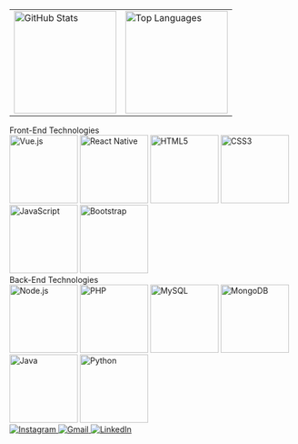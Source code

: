 <!DOCTYPE html>
<html lang="en">
<head>
  <meta charset="UTF-8">
  <meta name="viewport" content="width=device-width, initial-scale=1.0">
 
</head>
<body>
  
  <table>
    <tr>
      <td>
        <a href="https://github.com/Breno-front">
          <img height="180" src="https://github-readme-stats.vercel.app/api?username=Breno-front&show_icons=true&theme=tokyonight&include_all_commits=true&count_private=true" alt="GitHub Stats" onerror="this.onerror=null;this.src='https://github-readme-stats.vercel.app/api?username=Breno-front&show_icons=true&theme=tokyonight&include_all_commits=true&count_private=true&hide=total_commits';document.getElementById('error-message').style.display='block';">
        </a>
        <div id="error-message" class="error-message" style="display:none;">Something went wrong! Could not fetch total commits. Please try again later.</div>
      </td>
      <td>
        <img height="180" src="https://github-readme-stats.vercel.app/api/top-langs/?username=Breno-front&layout=compact&langs_count=6&theme=tokyonight" alt="Top Languages">
      </td>
    </tr>
  </table>

  <div class="section-title">Front-End Technologies</div>
  <div class="icon-row">
    <img src="https://img.icons8.com/color/2x/vue-js.png" width="120" alt="Vue.js">
    <img src="https://upload.wikimedia.org/wikipedia/commons/thumb/a/a7/React-icon.svg/539px-React-icon.svg.png" width="120" alt="React Native">
    <img src="https://img.icons8.com/color/2x/html-5.png" width="120" alt="HTML5">
    <img src="https://img.icons8.com/color/2x/css3.png" width="120" alt="CSS3">
    <img src="https://static.vecteezy.com/system/resources/previews/027/127/560/non_2x/javascript-logo-javascript-icon-transparent-free-png.png" width="120" alt="JavaScript">
    <img src="https://img.icons8.com/color/2x/bootstrap.png" width="120" alt="Bootstrap">
  </div>

  <div class="section-title">Back-End Technologies</div>
  <div class="icon-row">
    <img src="https://img.icons8.com/color/2x/nodejs.png" width="120" alt="Node.js">
    <img src="https://img.icons8.com/color/2x/php.png" width="120" alt="PHP">
    <img src="https://img.icons8.com/color/2x/mysql.png" width="120" alt="MySQL">
    <img src="https://img.icons8.com/color/2x/mongodb.png" width="120" alt="MongoDB">
    <img src="https://img.icons8.com/color/2x/java-coffee-cup-logo.png" width="120" alt="Java">
    <img src="https://img.icons8.com/color/2x/python.png" width="120" alt="Python">
  </div>

  <div class="social-links"> 
    <a href="https://www.instagram.com/brenoos__/" target="_blank">
      <img src="https://img.shields.io/badge/-Instagram-%23E4405F?style=for-the-badge&logo=instagram&logoColor=white" alt="Instagram">
    </a>
    <a href="mailto:josebrenodev@gmail.com">
      <img src="https://img.shields.io/badge/-Gmail-%23333?style=for-the-badge&logo=gmail&logoColor=white" alt="Gmail">
    </a>
    <a href="https://www.linkedin.com/in/breno-silva-2b8a89198?utm_source=share&utm_campaign=share_via&utm_content=profile&utm_medium=ios_app" target="_blank">
      <img src="https://img.shields.io/badge/-LinkedIn-%230077B5?style=for-the-badge&logo=linkedin&logoColor=white" alt="LinkedIn">
    </a> 
  </div>
</body>
</html>
